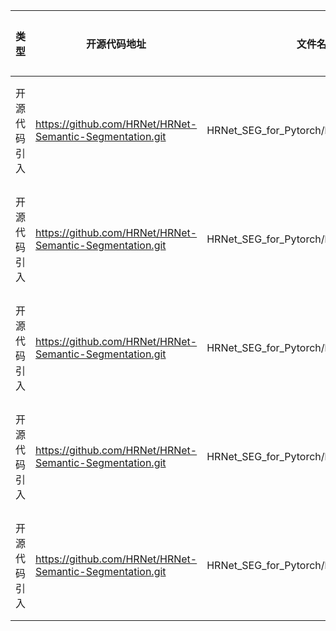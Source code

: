 | 类型     | 开源代码地址                                                   | 文件名                                       | 公网IP地址/公网URL地址/域名/邮箱地址                                                                                                                                                                                                                                     | 用途说明    |
|--------|----------------------------------------------------------|-------------------------------------------|------------------------------------------------------------------------------------------------------------------------------------------------------------------------------------------------------------------------------------------------------------|---------|
| 开源代码引入 | https://github.com/HRNet/HRNet-Semantic-Segmentation.git | HRNet_SEG_for_Pytorch/lib/models/hrnet.py | https://opr0mq.dm.files.1drv.com/y4mIoWpP2n-LUohHHANpC0jrOixm1FZgO2OsUtP2DwIozH5RsoYVyv_De5wDgR6XuQmirMV3C0AljLeB-zQXevfLlnQpcNeJlT9Q8LwNYDwh3TsECkMTWXCUn3vDGJWpCxQcQWKONr5VQWO1hLEKPeJbbSZ6tgbWwJHgHF7592HY7ilmGe39o5BhHz7P9QqMYLBts6V7QGoaKrr0PL3wvvR4w | 下载预训练模型 |
| 开源代码引入 | https://github.com/HRNet/HRNet-Semantic-Segmentation.git | HRNet_SEG_for_Pytorch/lib/models/hrnet.py | https://opr74a.dm.files.1drv.com/y4mKOuRSNGQQlp6wm_a9bF-UEQwp6a10xFCLhm4bqjDu6aSNW9yhDRM7qyx0vK0WTh42gEaniUVm3h7pg0H-W0yJff5qQtoAX7Zze4vOsqjoIthp-FW3nlfMD0-gcJi8IiVrMWqVOw2N3MbCud6uQQrTaEAvAdNjtjMpym1JghN-F060rSQKmgtq5R-wJe185IyW4-_c5_ItbhYpCyLxdqdEQ | 下载预训练模型 |
| 开源代码引入 | https://github.com/HRNet/HRNet-Semantic-Segmentation.git | HRNet_SEG_for_Pytorch/lib/models/hrnet.py | https://optgaw.dm.files.1drv.com/y4mWNpya38VArcDInoPaL7GfPMgcop92G6YRkabO1QTSWkCbo7djk8BFZ6LK_KHHIYE8wqeSAChU58NVFOZEvqFaoz392OgcyBrq_f8XGkusQep_oQsuQ7DPQCUrdLwyze_NlsyDGWot0L9agkQ-M_SfNr10ETlCF5R7BdKDZdupmcMXZc-IE3Ysw1bVHdOH4l-XEbEKFAi6ivPUbeqlYkRMQ | 下载预训练模型 |
| 开源代码引入 | https://github.com/HRNet/HRNet-Semantic-Segmentation.git | HRNet_SEG_for_Pytorch/lib/models/hrnet.py | https://optgaw.dm.files.1drv.com/y4mWNpya38VArcDInoPaL7GfPMgcop92G6YRkabO1QTSWkCbo7djk8BFZ6LK_KHHIYE8wqeSAChU58NVFOZEvqFaoz392OgcyBrq_f8XGkusQep_oQsuQ7DPQCUrdLwyze_NlsyDGWot0L9agkQ-M_SfNr10ETlCF5R7BdKDZdupmcMXZc-IE3Ysw1bVHdOH4l-XEbEKFAi6ivPUbeqlYkRMQ | 下载预训练模型 |
| 开源代码引入 | https://github.com/HRNet/HRNet-Semantic-Segmentation.git | HRNet_SEG_for_Pytorch/lib/models/hrnet.py | https://optgaw.dm.files.1drv.com/y4mWNpya38VArcDInoPaL7GfPMgcop92G6YRkabO1QTSWkCbo7djk8BFZ6LK_KHHIYE8wqeSAChU58NVFOZEvqFaoz392OgcyBrq_f8XGkusQep_oQsuQ7DPQCUrdLwyze_NlsyDGWot0L9agkQ-M_SfNr10ETlCF5R7BdKDZdupmcMXZc-IE3Ysw1bVHdOH4l-XEbEKFAi6ivPUbeqlYkRMQ | 下载预训练模型 |
